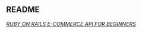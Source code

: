 ## README

[*RUBY ON RAILS E-COMMERCE API FOR BEGINNERS*](http://mlsdev.com/en/blog/42-ruby-on-rails-e-commerce-api-for-beginners-part-1)
